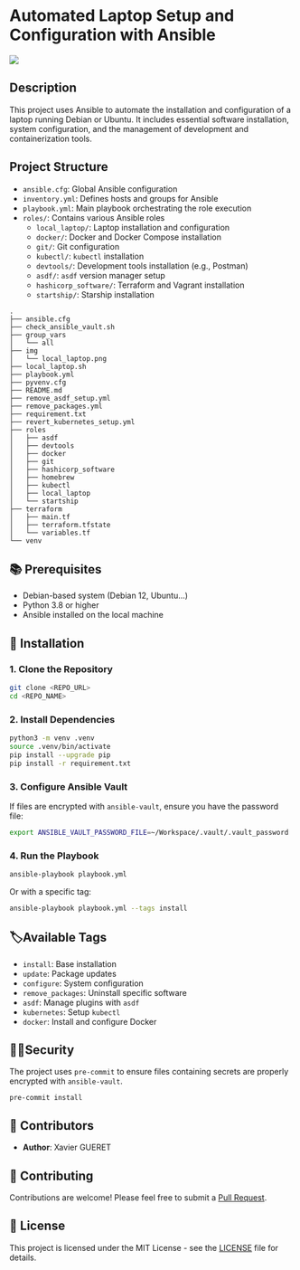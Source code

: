 # Automated Laptop Setup and Configuration with Ansible



![](/home/xgueret/Workspace/local-compute/img/local_laptop.png)

## Description

This project uses Ansible to automate the installation and configuration of a laptop running Debian or Ubuntu. It includes essential software installation, system configuration, and the management of development and containerization tools.

## Project Structure

- `ansible.cfg`: Global Ansible configuration
- `inventory.yml`: Defines hosts and groups for Ansible
- `playbook.yml`: Main playbook orchestrating the role execution
- `roles/`: Contains various Ansible roles
  - `local_laptop/`: Laptop installation and configuration
  - `docker/`: Docker and Docker Compose installation
  - `git/`: Git configuration
  - `kubectl/`: `kubectl` installation
  - `devtools/`: Development tools installation (e.g., Postman)
  - `asdf/`: `asdf` version manager setup
  - `hashicorp_software/`: Terraform and Vagrant installation
  - `startship/`: Starship installation

```
.
├── ansible.cfg
├── check_ansible_vault.sh
├── group_vars
│   └── all
├── img
│   └── local_laptop.png
├── local_laptop.sh
├── playbook.yml
├── pyvenv.cfg
├── README.md
├── remove_asdf_setup.yml
├── remove_packages.yml
├── requirement.txt
├── revert_kubernetes_setup.yml
├── roles
│   ├── asdf
│   ├── devtools
│   ├── docker
│   ├── git
│   ├── hashicorp_software
│   ├── homebrew
│   ├── kubectl
│   ├── local_laptop
│   └── startship
├── terraform
│   ├── main.tf
│   ├── terraform.tfstate
│   └── variables.tf
└── venv

```



## 📚 Prerequisites

- Debian-based system (Debian 12, Ubuntu...)
- Python 3.8 or higher
- Ansible installed on the local machine



## 🚀 Installation

### 1. Clone the Repository

```sh
git clone <REPO_URL>
cd <REPO_NAME>
```

### 2. Install Dependencies

```sh
python3 -m venv .venv
source .venv/bin/activate
pip install --upgrade pip
pip install -r requirement.txt
```

### 3. Configure Ansible Vault

If files are encrypted with `ansible-vault`, ensure you have the password file:

```sh
export ANSIBLE_VAULT_PASSWORD_FILE=~/Workspace/.vault/.vault_password
```

### 4. Run the Playbook

```sh
ansible-playbook playbook.yml
```

Or with a specific tag:

```sh
ansible-playbook playbook.yml --tags install
```



## 🏷️Available Tags

- `install`: Base installation
- `update`: Package updates
- `configure`: System configuration
- `remove_packages`: Uninstall specific software
- `asdf`: Manage plugins with `asdf`
- `kubernetes`: Setup `kubectl`
- `docker`: Install and configure Docker



## 🕵️‍♀️Security

The project uses `pre-commit` to ensure files containing secrets are properly encrypted with `ansible-vault`.

```
pre-commit install
```



## 👥 Contributors

- **Author**: Xavier GUERET



## 👥 Contributing

Contributions are welcome! Please feel free to submit a [Pull Request](https://github.com/xgueret/local-compute/pulls).



## 📄 License

This project is licensed under the MIT License - see the [LICENSE](https://github.com/xgueret/local-compute/blob/main/LICENSE) file for details.
